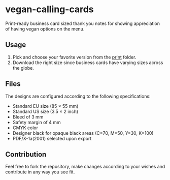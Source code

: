 # vegan-calling-cards
Print-ready business card sized thank you notes for showing appreciation of having vegan options on the menu.

## Usage

1. Pick and choose your favorite version from the [print](print) folder.
2. Download the right size since business cards have varying sizes across the globe.

## Files

The designs are configured according to the following specifications:

- Standard EU size (85 × 55 mm)
- Standard US size (3.5 × 2 inch)
- Bleed of 3 mm
- Safety margin of 4 mm
- CMYK color
- Designer black for opaque black areas (C=70, M=50, Y=30, K=100)
- PDF/X-1a(2001) selected upon export

## Contribution

Feel free to fork the repository, make changes according to your wishes and contribute in any way you see fit.
